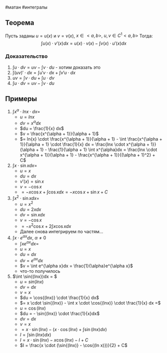 #матан #интегралы 
## Теорема
Пусть заданы $u = u(x)$ и $v = v(x)$, $x \in <a, b>, \ u, v \in C^1 <a, b>$
Тогда: $$\int{u(x) \cdot v'(x)dx} = u(x) \cdot v(x) - \int{v(x) \cdot u'(x)dx}$$
### Доказательство
1. $\int u \cdot dv = uv - \int v \cdot du$ - хотим доказать это
2. $\int{(uv)' \cdot dx} = \int{u'v \cdot dx} + \int{v'u \cdot dx}$
3. $uv = \int{v \cdot du} + \int{u \cdot dv}$
4. $\int{u \cdot dv} = uv - \int{v \cdot du}$
## Примеры
1. $\int x^{\alpha} \cdot ln{x} \cdot dx =$
	- $u = ln{x}$
	- $dv = x^{\alpha} dx$
	- $du = \frac{1}{x} dx$
	- $v = \frac{x^{\alpha + 1}}{\alpha + 1}$
	- $= ln{x} \cdot \frac{x^{\alpha + 1}}{\alpha + 1} - \int \frac{x^{\alpha + 1}}{\alpha + 1} \cdot \frac{1}{x} dx = \frac{lnx \cdot x^{\alpha + 1}}{\alpha + 1} - \frac{1}{\alpha + 1} \int x^{\alpha}dx = \frac{lnx \cdot x^{\alpha + 1}}{\alpha + 1} - \frac{x^{\alpha + 1}}{(\alpha + 1)^2} + C$
2. $\int x \cdot \sin{x} dx =$
	- $u = x$
	- $du = dx$
	- $v'(x) = \sin{x}$
	- $v = - \cos{x}$
	- $= -x \cos{x} + \int \cos{x}dx = - x \cos{x} + \sin{x} + C$
3. $\int x^2 \cdot \sin{x} dx =$
	- $u = x^2$
	- $du = 2x dx$
	- $dv = \sin{x}dx$
	- $v = -\cos{x}$
	- $= -x^2 \cos{x} + 2 \int x \cos{x}dx$
	- Далее снова интегрируем по частям...
4. $\int x \cdot e^{\alpha x} dx, \ \alpha \neq 0$
	- $\int xe^{\alpha x}dx =$
	- $u = x$
	- $du = dx$
	- $dv = e^{\alpha x}dx$
	- $v = \int e^{\alpha x}dx = \frac{1}{\alpha}e^{\alpha x}$
	- что-то получилось
5. $\int \sin({lnx})dx = $
	- $u = sin(ln x)$
	- $dv = dx$
	- $v = x$
	- $du = \cos{(lnx)} \cdot \frac{1}{x} dx$
	- $= x \cdot \sin{(lnx)} - \int x \cdot \cos{(lnx)} \cdot \frac{1}{x} dx =$
	- $u = \cos{(ln x)}$
	- $du = - \sin{(lnx)} \cdot \frac{1}{x}dx$
	- $dv = dx$
	- $v = x$
	- $= x \cdot \sin{(lnx)} - (x \cdot \cos{(lnx)} + \int \sin{(lnx)}dx)$
	- $I = \int \sin{(lnx)}dx)$
	- $I = x \cdot \sin{(lnx)} - x \cos{(ln x)} - I + C$
	- $I = \frac{x \cdot (\sin{(lnx)} -  \cos{(ln x)})}{2} + C$